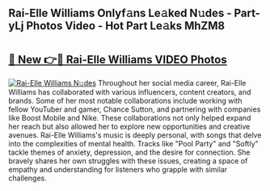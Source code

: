 ## Rai-Elle Williams Onlyf𝚊ns Le𝚊ked N𝚞des - Part-yLj Photos Video - Hot Part Le𝚊ks MhZM8

# <h2><a href="http://ab18478.deff.icu/?id=Rai-Elle+Williams">🔗 New 👉🔴 Rai-Elle Williams VIDEO Photos</a></h2>

[![Rai-Elle Williams N𝚞des](https://i.imgur.com/rIISA9y.gif)](http://ab18478.deff.icu/?id=Rai-Elle+Williams)
Throughout her social media career, Rai-Elle Williams has collaborated with various influencers, content creators, and brands. Some of her most notable collaborations include working with fellow YouTuber and gamer, Chance Sutton, and partnering with companies like Boost Mobile and Nike. These collaborations not only helped expand her reach but also allowed her to explore new opportunities and creative avenues. Rai-Elle Williams's music is deeply personal, with songs that delve into the complexities of mental health. Tracks like "Pool Party" and "Softly" tackle themes of anxiety, depression, and the desire for connection. She bravely shares her own struggles with these issues, creating a space of empathy and understanding for listeners who grapple with similar challenges.
